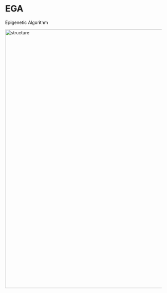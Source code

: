 # EGA
Epigenetic Algorithm

<img width="832" alt="structure" src="https://user-images.githubusercontent.com/28962269/53675530-33353800-3c65-11e9-9730-55bd6140f094.png">
